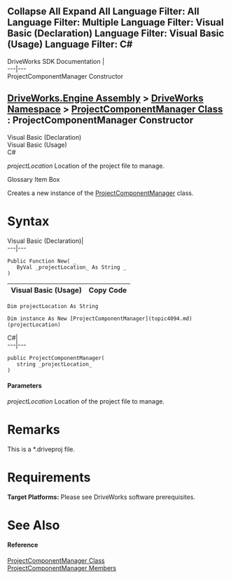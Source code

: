 Collapse All Expand All Language Filter: All  Language Filter: Multiple  Language Filter: Visual Basic (Declaration) Language Filter: Visual Basic (Usage) Language Filter: C#  
---  
DriveWorks SDK Documentation  |   
---|---  
ProjectComponentManager Constructor   
  
[DriveWorks.Engine Assembly](topic2156.md) > [DriveWorks Namespace](topic2159.md) > [ProjectComponentManager Class](topic4094.md) : ProjectComponentManager Constructor  
---  
  
Visual Basic (Declaration)    
Visual Basic (Usage)    
C# 

_projectLocation_
    Location of the project file to manage.

Glossary Item Box

Creates a new instance of the [ProjectComponentManager](topic4094.md) class. 

# Syntax

Visual Basic (Declaration)|   
---|---  
      
    
    Public Function New( _
       ByVal _projectLocation_ As String _
    )  
  
Visual Basic (Usage)| Copy Code  
---|---  
      
    
    Dim projectLocation As String
     
    Dim instance As New [ProjectComponentManager](topic4094.md)(projectLocation)  
  
C#|   
---|---  
      
    
    public ProjectComponentManager( 
       string _projectLocation_
    )  
  
#### Parameters

 _projectLocation_
    Location of the project file to manage.

# Remarks

This is a *.driveproj file.

# Requirements

**Target Platforms:** Please see DriveWorks software prerequisites.

# See Also

#### Reference

[ProjectComponentManager Class](topic4094.md)   
[ProjectComponentManager Members](topic4095.md)


